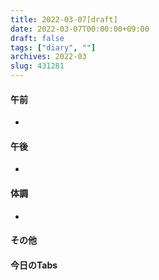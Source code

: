 ```yaml
---
title: 2022-03-07[draft]
date: 2022-03-07T00:00:00+09:00
draft: false
tags: ["diary", ""]
archives: 2022-03
slug: 431281
---
```

#### 午前
- 
#### 午後
- 
#### 体調
- 
#### その他
#### 今日のTabs